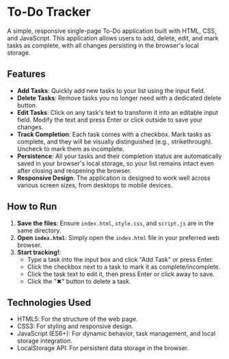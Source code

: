 # To-Do Tracker

A simple, responsive single-page To-Do application built with HTML, CSS, and JavaScript. This application allows users to add, delete, edit, and mark tasks as complete, with all changes persisting in the browser's local storage.

## Features

*   **Add Tasks**: Quickly add new tasks to your list using the input field.
*   **Delete Tasks**: Remove tasks you no longer need with a dedicated delete button.
*   **Edit Tasks**: Click on any task's text to transform it into an editable input field. Modify the text and press Enter or click outside to save your changes.
*   **Track Completion**: Each task comes with a checkbox. Mark tasks as complete, and they will be visually distinguished (e.g., strikethrough). Uncheck to mark them as incomplete.
*   **Persistence**: All your tasks and their completion status are automatically saved in your browser's local storage, so your list remains intact even after closing and reopening the browser.
*   **Responsive Design**: The application is designed to work well across various screen sizes, from desktops to mobile devices.

## How to Run

1.  **Save the files**: Ensure `index.html`, `style.css`, and `script.js` are in the same directory.
2.  **Open `index.html`**: Simply open the `index.html` file in your preferred web browser.
3.  **Start tracking!**:
    *   Type a task into the input box and click "Add Task" or press Enter.
    *   Click the checkbox next to a task to mark it as complete/incomplete.
    *   Click the task text to edit it, then press Enter or click away to save.
    *   Click the "✖" button to delete a task.

## Technologies Used

*   HTML5: For the structure of the web page.
*   CSS3: For styling and responsive design.
*   JavaScript (ES6+): For dynamic behavior, task management, and local storage integration.
*   LocalStorage API: For persistent data storage in the browser.
